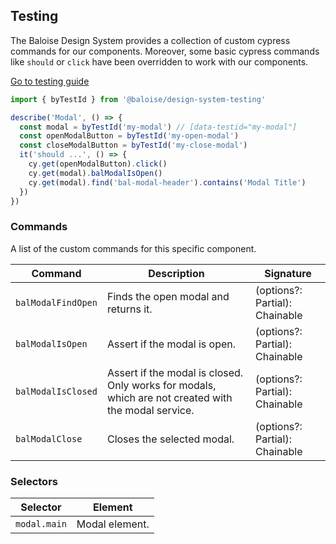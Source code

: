 ## Testing

The Baloise Design System provides a collection of custom cypress commands for our components. Moreover, some basic cypress commands like `should` or `click` have been overridden to work with our components.

<a class="sb-unstyled button is-primary" href="../?path=/docs/development-testing--page">Go to testing guide</a>

<!-- START: human documentation -->

```ts
import { byTestId } from '@baloise/design-system-testing'

describe('Modal', () => {
  const modal = byTestId('my-modal') // [data-testid="my-modal"]
  const openModalButton = byTestId('my-open-modal')
  const closeModalButton = byTestId('my-close-modal')
  it('should ...', () => {
    cy.get(openModalButton).click()
    cy.get(modal).balModalIsOpen()
    cy.get(modal).find('bal-modal-header').contains('Modal Title')
  })
})
```

<!-- END: human documentation -->

### Commands

A list of the custom commands for this specific component.

| Command            | Description                                                                                         | Signature                                        |
| ------------------ | --------------------------------------------------------------------------------------------------- | ------------------------------------------------ |
| `balModalFindOpen` | Finds the open modal and returns it.                                                                | (options?: Partial<Loggable>): Chainable<JQuery> |
| `balModalIsOpen`   | Assert if the modal is open.                                                                        | (options?: Partial<Loggable>): Chainable<JQuery> |
| `balModalIsClosed` | Assert if the modal is closed. Only works for modals, which are not created with the modal service. | (options?: Partial<Loggable>): Chainable<JQuery> |
| `balModalClose`    | Closes the selected modal.                                                                          | (options?: Partial<Loggable>): Chainable<JQuery> |


### Selectors

| Selector     | Element        |
| ------------ | -------------- |
| `modal.main` | Modal element. |

